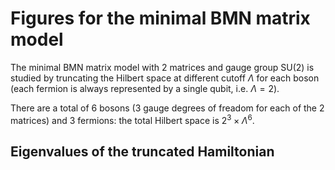# Figures for the minimal BMN matrix model

The minimal BMN matrix model with 2 matrices and gauge group SU(2) is studied by truncating the Hilbert space at different cutoff $\Lambda$ for each boson (each fermion is always represented by a single qubit, i.e. $\Lambda=2$).

There are a total of 6 bosons (3 gauge degrees of freadom for each of the 2 matrices) and 3 fermions: the total Hilbert space is $2^3 \times \Lambda^6$.

## Eigenvalues of the truncated Hamiltonian